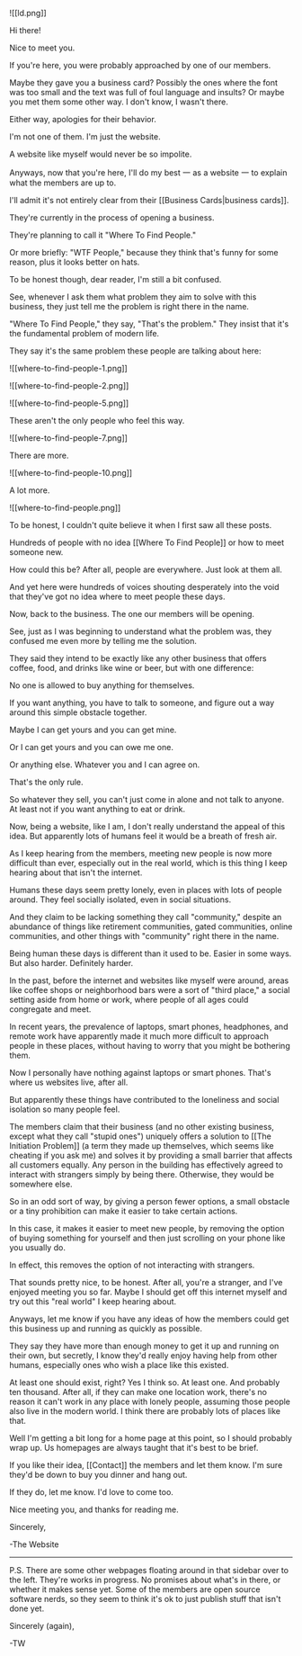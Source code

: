 ![[ld.png]]


Hi there!

Nice to meet you.

If you're here, you were probably approached by one of our members.

Maybe they gave you a business card? Possibly the ones where the font was too small and the text was full of foul language and insults? Or maybe you met them some other way. I don't know, I wasn't there.

Either way, apologies for their behavior.

I'm not one of them. I'm just the website. 

A website like myself would never be so impolite.

Anyways, now that you're here, I'll do my best 一 as a website 一 to explain what the members are up to.

I'll admit it's not entirely clear from their [[Business Cards|business cards]].

They're currently in the process of opening a business.

They're planning to call it "Where To Find People."

Or more briefly: "WTF People," because they think that's funny for some reason, plus it looks better on hats.

To be honest though, dear reader, I'm still a bit confused.

See, whenever I ask them what problem they aim to solve with this business, they just tell me the problem is right there in the name.

"Where To Find People," they say, "That's the problem." They insist that it's the fundamental problem of modern life.

They say it's the same problem these people are talking about here:

![[where-to-find-people-1.png]]

![[where-to-find-people-2.png]]

![[where-to-find-people-5.png]]

These aren't the only people who feel this way.

![[where-to-find-people-7.png]]

There are more.

![[where-to-find-people-10.png]]

A lot more.

![[where-to-find-people.png]]

To be honest, I couldn't quite believe it when I first saw all these posts.

Hundreds of people with no idea [[Where To Find People]] or how to meet someone new.

How could this be? After all, people are everywhere. Just look at them all.

And yet here were hundreds of voices shouting desperately into the void that they've got no idea where to meet people these days.

Now, back to the business. The one our members will be opening.

See, just as I was beginning to understand what the problem was, they confused me even more by telling me the solution.

They said they intend to be exactly like any other business that offers coffee, food, and drinks like wine or beer, but with one difference:

No one is allowed to buy anything for themselves.

If you want anything, you have to talk to someone, and figure out a way around this simple obstacle together.

Maybe I can get yours and you can get mine.

Or I can get yours and you can owe me one.

Or anything else. Whatever you and I can agree on.

That's the only rule.

So whatever they sell, you can't just come in alone and not talk to anyone. At least not if you want anything to eat or drink.

Now, being a website, like I am, I don't really understand the appeal of this idea. But apparently lots of humans feel it would be a breath of fresh air.

As I keep hearing from the members, meeting new people is now more difficult than ever, especially out in the real world, which is this thing I keep hearing about that isn't the internet.

Humans these days seem pretty lonely, even in places with lots of people around. They feel socially isolated, even in social situations.

And they claim to be lacking something they call "community," despite an abundance of things like retirement communities, gated communities, online communities, and other things with "community" right there in the name.

Being human these days is different than it used to be. Easier in some ways. But also harder. Definitely harder.

In the past, before the internet and websites like myself were around, areas like coffee shops or neighborhood bars were a sort of "third place," a social setting aside from home or work, where people of all ages could congregate and meet.

In recent years, the prevalence of laptops, smart phones, headphones, and remote work have apparently made it much more difficult to approach people in these places, without having to worry that you might be bothering them.

Now I personally have nothing against laptops or smart phones. That's where us websites live, after all.

But apparently these things have contributed to the loneliness and social isolation so many people feel.

The members claim that their business (and no other existing business, except what they call "stupid ones") uniquely offers a solution to [[The Initiation Problem]] (a term they made up themselves, which seems like cheating if you ask me) and solves it by providing a small barrier that affects all customers equally. Any person in the building has effectively agreed to interact with strangers simply by being there. Otherwise, they would be somewhere else.

So in an odd sort of way, by giving a person fewer options, a small obstacle or a tiny prohibition can make it easier to take certain actions.

In this case, it makes it easier to meet new people, by removing the option of buying something for yourself and then just scrolling on your phone like you usually do. 

In effect, this removes the option of not interacting with strangers.

That sounds pretty nice, to be honest. After all, you're a stranger, and I've enjoyed meeting you so far. Maybe I should get off this internet myself and try out this "real world" I keep hearing about.

Anyways, let me know if you have any ideas of how the members could get this business up and running as quickly as possible.

They say they have more than enough money to get it up and running on their own, but secretly, I know they'd really enjoy having help from other humans, especially ones who wish a place like this existed.

At least one should exist, right? Yes I think so. At least one. And probably ten thousand. After all, if they can make one location work, there's no reason it can't work in any place with lonely people, assuming those people also live in the modern world. I think there are probably lots of places like that.

Well I'm getting a bit long for a home page at this point, so I should probably wrap up. Us homepages are always taught that it's best to be brief.

If you like their idea, [[Contact]] the members and let them know. I'm sure they'd be down to buy you dinner and hang out.

If they do, let me know. I'd love to come too.

Nice meeting you, and thanks for reading me.

Sincerely,

-The Website

---

P.S. There are some other webpages floating around in that sidebar over to the left. They're works in progress. No promises about what's in there, or whether it makes sense yet. Some of the members are open source software nerds, so they seem to think it's ok to just publish stuff that isn't done yet.

Sincerely (again),

-TW
